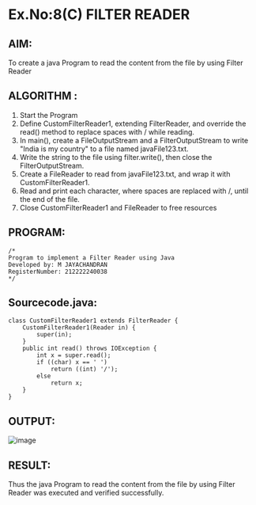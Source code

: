 # Ex.No:8(C)             FILTER READER
## AIM:
 To create a java Program to read the content from the file by using Filter Reader 


## ALGORITHM :
1.  Start the Program
2.  Define CustomFilterReader1, extending FilterReader, and override the read() method to replace spaces with / while reading.
2.	In main(), create a FileOutputStream and a FilterOutputStream to write "India is my country" to a file named javaFile123.txt.
3.	Write the string to the file using filter.write(), then close the FilterOutputStream.
4.	Create a FileReader to read from javaFile123.txt, and wrap it with CustomFilterReader1.
5.	Read and print each character, where spaces are replaced with /, until the end of the file.
6.	Close CustomFilterReader1 and FileReader to free resources


## PROGRAM:
 ```
/*
Program to implement a Filter Reader using Java
Developed by: M JAYACHANDRAN
RegisterNumber: 212222240038
*/
```

## Sourcecode.java:
```
class CustomFilterReader1 extends FilterReader {  
    CustomFilterReader1(Reader in) {  
        super(in);  
    }  
    public int read() throws IOException {  
        int x = super.read();  
        if ((char) x == ' ')  
            return ((int) '/');  
        else  
            return x;  
    }  
}  
```

## OUTPUT:

![image](https://github.com/user-attachments/assets/7146ad6b-612a-4fc5-9de7-6f47f5161920)



## RESULT:
Thus the java Program to read the content from the file by using Filter Reader  was executed and verified successfully.










